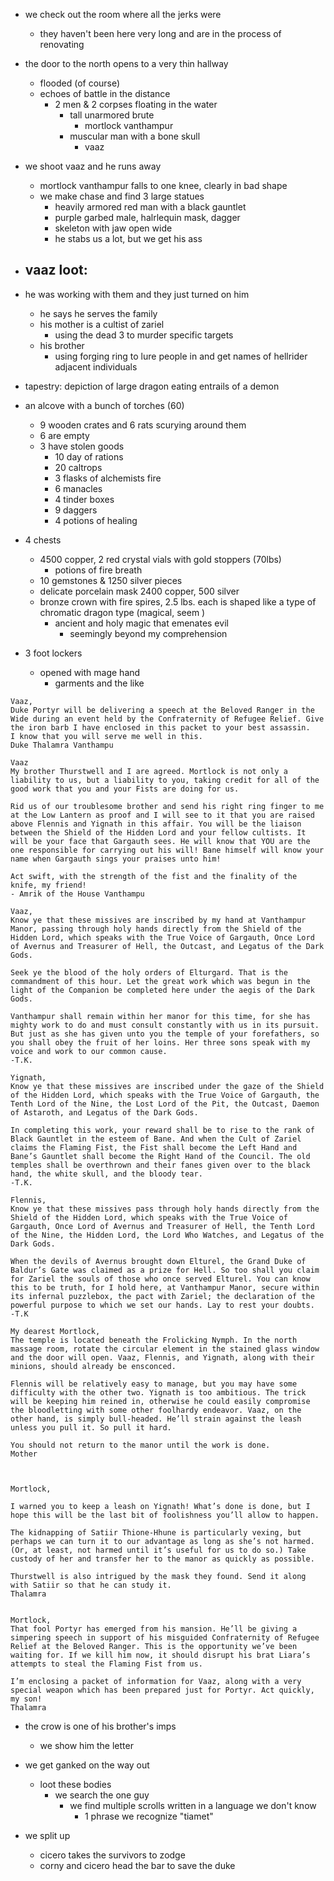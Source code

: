 - we check out the room where all the jerks were
    - they haven't been here very long and are in the process of renovating
- the door to the north opens to a very thin hallway
    - flooded (of course)
    - echoes of battle in the distance
        - 2 men & 2 corpses floating in the water
            - tall unarmored brute
                - mortlock vanthampur
            - muscular man with a bone skull
                - vaaz

- we shoot vaaz and he runs away
    - mortlock vanthampur falls to one knee, clearly in bad shape
    - we make chase and find 3 large statues
        - heavily armored red man with a black gauntlet
        - purple garbed male, halrlequin mask, dagger
        - skeleton with jaw open wide
        - he stabs us a lot, but we get his ass

- vaaz loot:
    - 

- he was working with them and they just turned on him
    - he says he serves the family
    - his mother is a cultist of zariel
        - using the dead 3 to murder specific targets
    - his brother
        - using forging ring to lure people in and get names of hellrider adjacent individuals

- tapestry: depiction of large dragon eating entrails of a demon

- an alcove with a bunch of torches (60)
    - 9 wooden crates and 6 rats scurying around them
    - 6 are empty
    - 3 have stolen goods
        - 10 day of rations
        - 20 caltrops
        - 3 flasks of alchemists fire
        - 6 manacles
        - 4 tinder boxes
        - 9 daggers
        - 4 potions of healing

- 4 chests
    - 4500 copper, 2 red crystal vials with gold stoppers (70lbs)
        - potions of fire breath
    - 10 gemstones & 1250 silver pieces
    - delicate porcelain mask 2400 copper, 500 silver
    - bronze crown with fire spires, 2.5 lbs. each is shaped like a type of chromatic dragon type (magical, seem )
        - ancient and holy magic that emenates evil
            - seemingly beyond my comprehension

- 3 foot lockers
    - opened with mage hand
        - garments and the like

```
Vaaz,
Duke Portyr will be delivering a speech at the Beloved Ranger in the Wide during an event held by the Confraternity of Refugee Relief. Give the iron barb I have enclosed in this packet to your best assassin.
I know that you will serve me well in this.
Duke Thalamra Vanthampu
```

```
Vaaz
My brother Thurstwell and I are agreed. Mortlock is not only a liability to us, but a liability to you, taking credit for all of the good work that you and your Fists are doing for us.

Rid us of our troublesome brother and send his right ring finger to me at the Low Lantern as proof and I will see to it that you are raised above Flennis and Yignath in this affair. You will be the liaison between the Shield of the Hidden Lord and your fellow cultists. It will be your face that Gargauth sees. He will know that YOU are the one responsible for carrying out his will! Bane himself will know your name when Gargauth sings your praises unto him!

Act swift, with the strength of the fist and the finality of the knife, my friend!
- Amrik of the House Vanthampu
```

```
Vaaz,
Know ye that these missives are inscribed by my hand at Vanthampur Manor, passing through holy hands directly from the Shield of the Hidden Lord, which speaks with the True Voice of Gargauth, Once Lord of Avernus and Treasurer of Hell, the Outcast, and Legatus of the Dark Gods.

Seek ye the blood of the holy orders of Elturgard. That is the commandment of this hour. Let the great work which was begun in the light of the Companion be completed here under the aegis of the Dark Gods.

Vanthampur shall remain within her manor for this time, for she has mighty work to do and must consult constantly with us in its pursuit. But just as she has given unto you the temple of your forefathers, so you shall obey the fruit of her loins. Her three sons speak with my voice and work to our common cause.
-T.K.
```

```
Yignath,
Know ye that these missives are inscribed under the gaze of the Shield of the Hidden Lord, which speaks with the True Voice of Gargauth, the Tenth Lord of the Nine, the Lost Lord of the Pit, the Outcast, Daemon of Astaroth, and Legatus of the Dark Gods.

In completing this work, your reward shall be to rise to the rank of Black Gauntlet in the esteem of Bane. And when the Cult of Zariel claims the Flaming Fist, the Fist shall become the Left Hand and Bane’s Gauntlet shall become the Right Hand of the Council. The old temples shall be overthrown and their fanes given over to the black hand, the white skull, and the bloody tear.
-T.K.
```

```
Flennis,
Know ye that these missives pass through holy hands directly from the Shield of the Hidden Lord, which speaks with the True Voice of Gargauth, Once Lord of Avernus and Treasurer of Hell, the Tenth Lord of the Nine, the Hidden Lord, the Lord Who Watches, and Legatus of the Dark Gods.

When the devils of Avernus brought down Elturel, the Grand Duke of Baldur’s Gate was claimed as a prize for Hell. So too shall you claim for Zariel the souls of those who once served Elturel. You can know this to be truth, for I hold here, at Vanthampur Manor, secure within its infernal puzzlebox, the pact with Zariel; the declaration of the powerful purpose to which we set our hands. Lay to rest your doubts.
-T.K
```

```
My dearest Mortlock,
The temple is located beneath the Frolicking Nymph. In the north massage room, rotate the circular element in the stained glass window and the door will open. Vaaz, Flennis, and Yignath, along with their minions, should already be ensconced.

Flennis will be relatively easy to manage, but you may have some difficulty with the other two. Yignath is too ambitious. The trick will be keeping him reined in, otherwise he could easily compromise the bloodletting with some other foolhardy endeavor. Vaaz, on the other hand, is simply bull-headed. He’ll strain against the leash unless you pull it. So pull it hard.

You should not return to the manor until the work is done.
Mother



Mortlock,

I warned you to keep a leash on Yignath! What’s done is done, but I hope this will be the last bit of foolishness you’ll allow to happen.

The kidnapping of Satiir Thione-Hhune is particularly vexing, but perhaps we can turn it to our advantage as long as she’s not harmed. (Or, at least, not harmed until it’s useful for us to do so.) Take custody of her and transfer her to the manor as quickly as possible.

Thurstwell is also intrigued by the mask they found. Send it along with Satiir so that he can study it.
Thalamra


Mortlock,
That fool Portyr has emerged from his mansion. He’ll be giving a simpering speech in support of his misguided Confraternity of Refugee Relief at the Beloved Ranger. This is the opportunity we’ve been waiting for. If we kill him now, it should disrupt his brat Liara’s attempts to steal the Flaming Fist from us.

I’m enclosing a packet of information for Vaaz, along with a very special weapon which has been prepared just for Portyr. Act quickly, my son!
Thalamra
```

- the crow is one of his brother's imps
    - we show him the letter

- we get ganked on the way out
    - loot these bodies
        - we search the one guy
            - we find multiple scrolls written in a language we don't know
                - 1 phrase we recognize "tiamet"

- we split up
    - cicero takes the survivors to zodge
    - corny and cicero head the bar to save the duke
